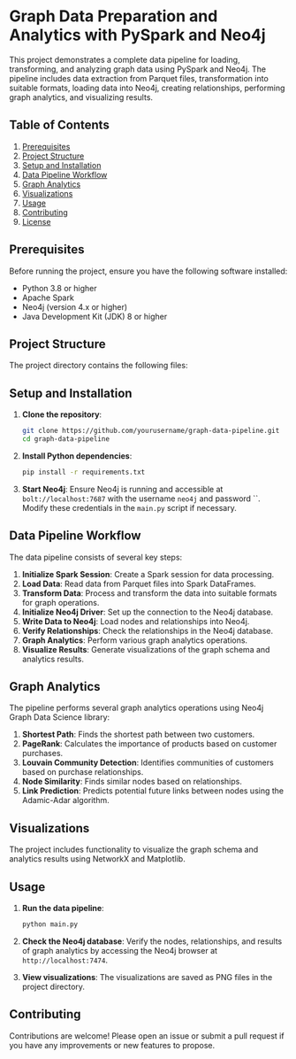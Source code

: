 # Graph Data Preparation and Analytics with PySpark and Neo4j

This project demonstrates a complete data pipeline for loading, transforming, and analyzing graph data using PySpark and Neo4j. The pipeline includes data extraction from Parquet files, transformation into suitable formats, loading data into Neo4j, creating relationships, performing graph analytics, and visualizing results.

## Table of Contents

1. [Prerequisites](#prerequisites)
2. [Project Structure](#project-structure)
3. [Setup and Installation](#setup-and-installation)
4. [Data Pipeline Workflow](#data-pipeline-workflow)
5. [Graph Analytics](#graph-analytics)
6. [Visualizations](#visualizations)
7. [Usage](#usage)
8. [Contributing](#contributing)
9. [License](#license)

## Prerequisites

Before running the project, ensure you have the following software installed:

- Python 3.8 or higher
- Apache Spark
- Neo4j (version 4.x or higher)
- Java Development Kit (JDK) 8 or higher

## Project Structure

The project directory contains the following files:


## Setup and Installation

1. **Clone the repository**:
    ```bash
    git clone https://github.com/yourusername/graph-data-pipeline.git
    cd graph-data-pipeline
    ```

2. **Install Python dependencies**:
    ```bash
    pip install -r requirements.txt
    ```

3. **Start Neo4j**:
    Ensure Neo4j is running and accessible at `bolt://localhost:7687` with the username `neo4j` and password ``. Modify these credentials in the `main.py` script if necessary.

## Data Pipeline Workflow

The data pipeline consists of several key steps:

1. **Initialize Spark Session**: Create a Spark session for data processing.
2. **Load Data**: Read data from Parquet files into Spark DataFrames.
3. **Transform Data**: Process and transform the data into suitable formats for graph operations.
4. **Initialize Neo4j Driver**: Set up the connection to the Neo4j database.
5. **Write Data to Neo4j**: Load nodes and relationships into Neo4j.
6. **Verify Relationships**: Check the relationships in the Neo4j database.
7. **Graph Analytics**: Perform various graph analytics operations.
8. **Visualize Results**: Generate visualizations of the graph schema and analytics results.

## Graph Analytics

The pipeline performs several graph analytics operations using Neo4j Graph Data Science library:

1. **Shortest Path**: Finds the shortest path between two customers.
2. **PageRank**: Calculates the importance of products based on customer purchases.
3. **Louvain Community Detection**: Identifies communities of customers based on purchase relationships.
4. **Node Similarity**: Finds similar nodes based on relationships.
5. **Link Prediction**: Predicts potential future links between nodes using the Adamic-Adar algorithm.

## Visualizations

The project includes functionality to visualize the graph schema and analytics results using NetworkX and Matplotlib.

## Usage

1. **Run the data pipeline**:
    ```bash
    python main.py
    ```

2. **Check the Neo4j database**:
    Verify the nodes, relationships, and results of graph analytics by accessing the Neo4j browser at `http://localhost:7474`.

3. **View visualizations**:
    The visualizations are saved as PNG files in the project directory.

## Contributing

Contributions are welcome! Please open an issue or submit a pull request if you have any improvements or new features to propose.


